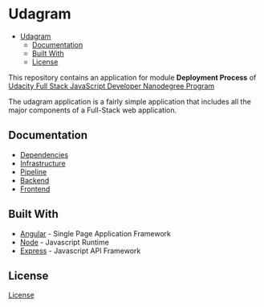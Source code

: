 # Udagram

- [Udagram](#udagram)
  - [Documentation](#documentation)
  - [Built With](#built-with)
  - [License](#license)

This repository contains an application for module **Deployment Process** of [Udacity Full Stack JavaScript Developer Nanodegree Program](https://www.udacity.com/course/full-stack-javascript-developer-nanodegree--nd0067)

The udagram application is a fairly simple application that includes all the major components of a Full-Stack web application.

## Documentation

- [Dependencies](./docs/dependencies.md)
- [Infrastructure](./docs/infrastructure.md)
- [Pipeline](./docs/pipeline.md)
- [Backend](./udagram-api/README.md)
- [Frontend](./udagram-frontend/README.md)

## Built With

- [Angular](https://angular.io/) - Single Page Application Framework
- [Node](https://nodejs.org) - Javascript Runtime
- [Express](https://expressjs.com/) - Javascript API Framework

## License

[License](LICENSE.txt)
